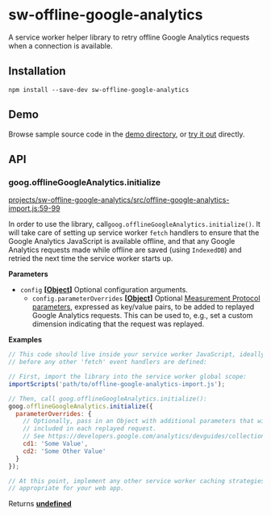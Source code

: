 # sw-offline-google-analytics

A service worker helper library to retry offline Google Analytics requests when a connection is available.

## Installation

`npm install --save-dev sw-offline-google-analytics`

## Demo

Browse sample source code in the [demo directory](https://github.com/GoogleChrome/sw-helpers/tree/master/projects/sw-offline-google-analytics/demo), or
[try it out](https://googlechrome.github.io/sw-helpers/sw-offline-google-analytics/demo/) directly.

## API

### goog.offlineGoogleAnalytics.initialize

[projects/sw-offline-google-analytics/src/offline-google-analytics-import.js:59-99](https://github.com/GoogleChrome/sw-helpers/blob/3ce384a077a2a6c874bdedea8dc49d1f37635d29/projects/sw-offline-google-analytics/src/offline-google-analytics-import.js#L59-L99 "Source code on GitHub")

In order to use the library, call`goog.offlineGoogleAnalytics.initialize()`.
It will take care of setting up service worker `fetch` handlers to ensure
that the Google Analytics JavaScript is available offline, and that any
Google Analytics requests made while offline are saved (using `IndexedDB`)
and retried the next time the service worker starts up.

**Parameters**

-   `config` **\[[Object](https://developer.mozilla.org/en-US/docs/Web/JavaScript/Reference/Global_Objects/Object)]** Optional configuration arguments.
    -   `config.parameterOverrides` **\[[Object](https://developer.mozilla.org/en-US/docs/Web/JavaScript/Reference/Global_Objects/Object)]** Optional
                         [Measurement Protocol parameters](https://developers.google.com/analytics/devguides/collection/protocol/v1/parameters),
                         expressed as key/value pairs, to be added to replayed Google
                         Analytics requests. This can be used to, e.g., set a custom
                         dimension indicating that the request was replayed.

**Examples**

```javascript
// This code should live inside your service worker JavaScript, ideally
// before any other 'fetch' event handlers are defined:

// First, import the library into the service worker global scope:
importScripts('path/to/offline-google-analytics-import.js');

// Then, call goog.offlineGoogleAnalytics.initialize():
goog.offlineGoogleAnalytics.initialize({
  parameterOverrides: {
    // Optionally, pass in an Object with additional parameters that will be
    // included in each replayed request.
    // See https://developers.google.com/analytics/devguides/collection/protocol/v1/parameters
    cd1: 'Some Value',
    cd2: 'Some Other Value'
  }
});

// At this point, implement any other service worker caching strategies
// appropriate for your web app.
```

Returns **[undefined](https://developer.mozilla.org/en-US/docs/Web/JavaScript/Reference/Global_Objects/undefined)** 
